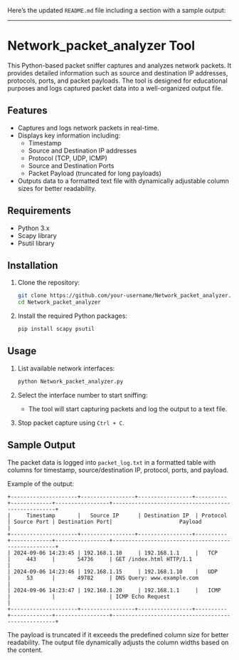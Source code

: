 Here’s the updated `README.md` file including a section with a sample output:

---

# Network_packet_analyzer Tool

This Python-based packet sniffer captures and analyzes network packets. It provides detailed information such as source and destination IP addresses, protocols, ports, and packet payloads. The tool is designed for educational purposes and logs captured packet data into a well-organized output file.

## Features
- Captures and logs network packets in real-time.
- Displays key information including:
  - Timestamp
  - Source and Destination IP addresses
  - Protocol (TCP, UDP, ICMP)
  - Source and Destination Ports
  - Packet Payload (truncated for long payloads)
- Outputs data to a formatted text file with dynamically adjustable column sizes for better readability.

## Requirements
- Python 3.x
- Scapy library
- Psutil library

## Installation

1. Clone the repository:
   ```bash
   git clone https://github.com/your-username/Network_packet_analyzer.git
   cd Network_packet_analyzer
   ```

2. Install the required Python packages:
   ```bash
   pip install scapy psutil
   ```

## Usage

1. List available network interfaces:
   ```bash
   python Network_packet_analyzer.py
   ```

2. Select the interface number to start sniffing:
   - The tool will start capturing packets and log the output to a text file.

3. Stop packet capture using `Ctrl + C`.

## Sample Output

The packet data is logged into `packet_log.txt` in a formatted table with columns for timestamp, source/destination IP, protocol, ports, and payload.

Example of the output:

```
+---------------------+-----------------+-----------------+----------+-------------+-----------------+----------------------------------------------------+
|     Timestamp       |   Source IP      | Destination IP  | Protocol | Source Port | Destination Port|                     Payload                         |
+---------------------+-----------------+-----------------+----------+-------------+-----------------+----------------------------------------------------+
| 2024-09-06 14:23:45 | 192.168.1.10     | 192.168.1.1     |   TCP    |     443     |       54736     | GET /index.html HTTP/1.1                            |
| 2024-09-06 14:23:46 | 192.168.1.15     | 192.168.1.10    |   UDP    |     53      |       49782     | DNS Query: www.example.com                          |
| 2024-09-06 14:23:47 | 192.168.1.20     | 192.168.1.1     |   ICMP   |             |                 | ICMP Echo Request                                   |
+---------------------+-----------------+-----------------+----------+-------------+-----------------+----------------------------------------------------+
```

The payload is truncated if it exceeds the predefined column size for better readability. The output file dynamically adjusts the column widths based on the content.
